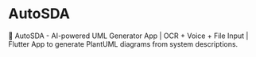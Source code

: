 # AutoSDA
🚀 AutoSDA - AI-powered UML Generator App | OCR + Voice + File Input | Flutter App to generate PlantUML diagrams from system descriptions.
